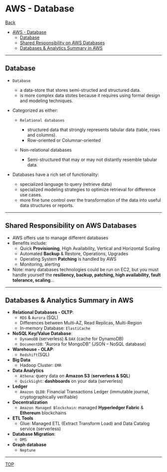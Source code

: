 # AWS - Database

[Back](../index.md)

- [AWS - Database](#aws---database)
  - [Database](#database)
  - [Shared Responsibility on AWS Databases](#shared-responsibility-on-aws-databases)
  - [Databases \& Analytics Summary in AWS](#databases--analytics-summary-in-aws)

---

## Database

- `Database`

  - a data-store that stores semi-structed and structured data.
  - is more complex data stotes because it requires using formal design and modeling techniques.

- Categorized as either:

  - `Relational databases`

    - structured data that strongly represents tabular data (table, rows and columns).
    - Row-oriented or Columnar-oriented

  - Non-relational databases
    - Semi-structured that may or may not distantly resemble tabular data.

- Databases have a rich set of functionality:
  - specialized language to query (retrieve data)
  - specialized modeling strategies to optimize retrieval for difference use cases.
  - more fine tune control over the transformation of the data into useful data structures or reports.

---

## Shared Responsibility on AWS Databases

- AWS offers use to manage different databases
- Benefits include:
  - Quick **Provisioning**, High Availability, Vertical and Horizontal Scaling
  - Automated **Backup** & Restore, Operations, Upgrades
  - Operating System **Patching** is handled by AWS
  - Monitoring, alerting
- Note: many databases technologies could be run on EC2, but you must
  handle yourself the **resiliency, backup, patching, high availability, fault tolerance, scaling**…

---

## Databases & Analytics Summary in AWS

- **Relational Databases - OLTP**:
  - `RDS` & `Aurora` (SQL)
  - Differences between Multi-AZ, Read Replicas, Multi-Region
  - In-memory Database: `ElastiCache`
- **NoSQL Key/Value Database**:
  - `DynamoDB` (serverless) & `DAX` (cache for DynamoDB)
  - `DocumentDB`: “Aurora for MongoDB” (JSON – NoSQL database)
- **Warehouse - OLAP**:
  - `Redshift`(SQL)
- **Big Data**
  - Hadoop Cluster: `EMR`
- **Data Analytics**
  - `Athena`: query data on **Amazon S3** (**serverless & SQL**)
  - `QuickSight`: **dashboards** on your data (serverless)
- **Ledger**
  - `Amazon QLDB`: Financial Transactions Ledger (immutable journal, cryptographically verifiable)
- **Decentralization**
  - `Amazon Managed Blockchain`: managed **Hyperledger Fabric** & **Ethereum** blockchains
- **ETL Tools**
  - Glue: Managed ETL (Extract Transform Load) and Data Catalog service (serverless)
- **Database Migration**:
  - `DMS`
- **Graph database**
  - `Neptune`

---

[TOP](#aws---database)
